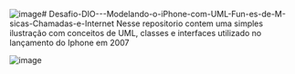 ![image](https://github.com/user-attachments/assets/a94db082-bcce-4bff-9841-c54a943b6c6e)# Desafio-DIO---Modelando-o-iPhone-com-UML-Fun-es-de-M-sicas-Chamadas-e-Internet
Nesse repositorio contem uma simples ilustração com conceitos de UML, classes e interfaces utilizado no lançamento do Iphone em 2007

![image](https://github.com/user-attachments/assets/817d3ea5-62ac-442d-9eb4-46cb3d4addf8)

